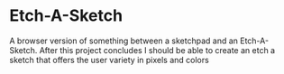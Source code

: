 # Etch-A-Sketch
A browser version of something between a sketchpad and an Etch-A-Sketch.
After this project concludes I should be able to create an etch a sketch that offers the user variety in pixels and colors
